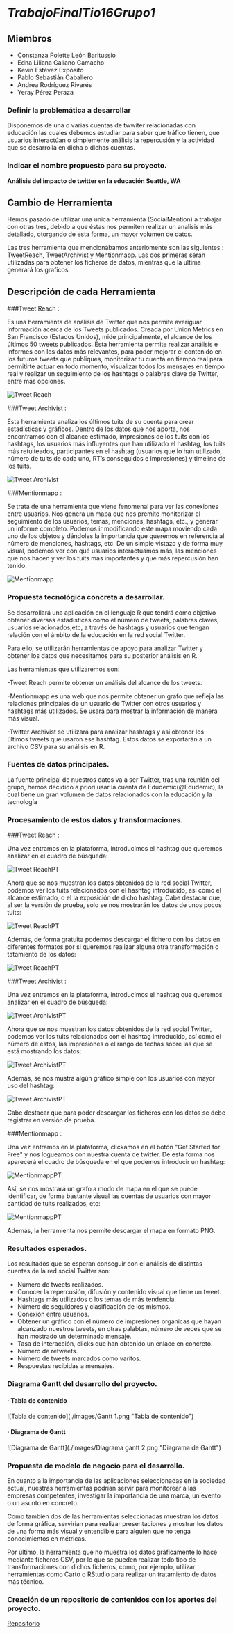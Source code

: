# *TrabajoFinalTio16Grupo1*

## Miembros
+ Constanza Polette León Baritussio
+ Edna Liliana Galiano Camacho
+ Kevin Estévez Expósito
+ Pablo Sebastián Caballero
+ Andrea Rodríguez Rivarés
+ Yeray Pérez Peraza

### Definir la problemática a desarrollar

Disponemos de una o varias cuentas de twwiter relacionadas con educación las cuales debemos estudiar para
saber que tráfico tienen, que usuarios interactúan o simplemente análisis la repercusión y la actividad que se
desarrolla en dicha o dichas cuentas.

### Indicar el nombre propuesto para su proyecto.

**Análisis del impacto de twitter en la educación Seattle, WA**


## Cambio de Herramienta 

Hemos pasado de utilizar una unica herramienta (SocialMention) a trabajar con otras tres, debido a que éstas nos permiten realizar un analisis más detallado,
otorgando de esta forma, un mayor volumen de datos.

Las tres herramienta que mencionábamos anteriomente son las siguientes : TweetReach, TweetArchivist y Mentionmapp. Las dos primeras serán utilizadas para obtener
los ficheros de datos, mientras que la ultima generará los graficos.

## Descripción de cada Herramienta

###Tweet Reach : 

Es una herramienta de análisis de Twitter que nos permite averiguar información acerca de los Tweets publicados. Creada por Union Metrics en 
San Francisco (Estados Unidos), mide principalmente, el alcance de los últimos 50 tweets publicados. Ésta herramienta permite realizar análisis e informes con los datos
más relevantes, para poder mejorar el contenido en los futuros tweets que publiques, monitorizar tu cuenta en tiempo real para permitirte actuar en todo momento,
visualizar todos los mensajes en tiempo real y realizar un seguimiento de los hashtags o palabras clave de Twitter, entre más opciones.


![Tweet Reach](./images/tweetreach_inicio.png "Tweet Reach")

###Tweet Archivist : 

Ésta herramienta analiza los últimos tuits de su cuenta para crear estadísticas y gráficos. Dentro de los datos que nos aporta,
nos encontramos con el alcance estimado, impresiones de los tuits con los hashtags, los usuarios más influyentes que han utilizado el hashtag, los tuits más retuiteados, 
participantes en el hashtag (usuarios que lo han utilizado, número de tuits de cada uno, RT’s conseguidos e impresiones) y timeline de los tuits.


![Tweet Archivist](./images/tweetarchivist_inicio.png "Tweet Archivist")


###Mentionmapp : 

Se trata de una herramienta que viene fenomenal para ver las conexiones entre usuarios. Nos genera un mapa que nos premite monitorizar 
el seguimiento de los usuarios, temas, menciones, hashtags, etc., y generar un informe completo. Podemos ir modificando este mapa moviendo cada uno de los objetos y 
dándoles la importancia que queremos en referencia al número de menciones, hashtags, etc. De un simple vistazo y de forma muy visual, podemos ver con qué usuarios interactuamos más, las menciones que nos hacen y ver los tuits más importantes y que más repercusión han tenido.


![Mentionmapp](./images/mentionmapp_inicio.png "Mentionmapp")


### Propuesta tecnológica concreta a desarrollar.

Se desarrollará una aplicación en el lenguaje R que tendrá como objetivo obtener diversas estadísticas como el número de tweets, palabras claves, usuarios relacionados,etc, a través de hashtags y usuarios que tengan relación con el ámbito de la educación en la red social Twitter. 

Para ello, se utilizarán herramientas de apoyo para analizar Twitter y obtener los  datos que necesitamos para su posterior análisis en R.

Las herramientas que utilizaremos son:

-Tweet Reach permite obtener un análisis del alcance de los tweets.

-Mentionmapp es una web que nos permite obtener un grafo que refleja las relaciones principales de un usuario de Twitter con otros usuarios y hashtags más utilizados. Se usará para mostrar la información de manera más visual.

-Twitter Archivist se utilizará para analizar hashtags y así obtener los últimos tweets que usaron ese hashtag. Estos datos se exportarán a un archivo CSV para su análisis en R.

### Fuentes de datos principales.

La fuente principal de nuestros datos va a ser Twitter, tras una reunión del grupo, hemos decidido  a priori usar la cuenta de Edudemic(@Edudemic), la cual tiene un gran volumen de datos relacionados con la educación y la tecnología

### Procesamiento de estos datos y transformaciones.

###Tweet Reach :

Una vez entramos en la plataforma, introducimos el hashtag que queremos analizar en el cuadro de búsqueda:

![Tweet ReachPT](./images/tweetreach_1.png "Tweet ReachPT")

Ahora que se nos muestran los datos obtenidos de la red social Twitter, podemos ver los tuits relacionados con el hashtag introducido, así como el alcance estimado, o el la exposición de dicho hashtag. Cabe destacar que, al ser la versión de prueba, solo se nos mostrarán los datos de unos pocos tuits:

![Tweet ReachPT](./images/tweetreach_2.png "Tweet ReachPT")

Además, de forma gratuita podemos descargar el fichero con los datos en diferentes formatos por si queremos realizar alguna otra transformación o tatamiento de los datos:

![Tweet ReachPT](./images/tweetreach_3.png "Tweet ReachPT")

###Tweet Archivist :

Una vez entramos en la plataforma, introducimos el hashtag que queremos analizar en el cuadro de búsqueda:

![Tweet ArchivistPT](./images/tweetarchivist_1.png "Tweet ArchivistPT")

Ahora que se nos muestran los datos obtenidos de la red social Twitter, podemos ver los tuits relacionados con el hashtag introducido, así como el número de éstos, las impresiones o el rango de fechas sobre las que se está mostrando los datos:

![Tweet ArchivistPT](./images/tweetarchivist_2.png "Tweet ArchivistPT")

Además, se nos mustra algún gráfico simple con los usuarios con mayor uso del hashtag:

![Tweet ArchivistPT](./images/tweetreach_3.png "Tweet ArchivistPT")

Cabe destacar que para poder descargar los ficheros con los datos se debe registrar en versión de prueba.

###Mentionmapp :

Una vez entramos en la plataforma, clickamos en el botón "Get Started for Free" y nos logueamos con nuestra cuenta de twitter. De esta forma nos aparecerá el cuadro de búsqueda en el que podemos introducir un hashtag:

![MentionmappPT](./images/mentionmapp_1.png "MentionmappPT")

Así, se nos mostrará un grafo a modo de mapa en el que se puede identificar, de forma bastante visual las cuentas de usuarios con mayor cantidad de tuits realizados, etc:

![MentionmappPT](./images/mentionmapp_2.png "MentionmappPT")

Además, la herramienta nos permite descargar el mapa en formato PNG.

### Resultados esperados. 
 Los resultados que se esperan conseguir con el análisis de distintas cuentas de la red social Twitter son:
+ Número de tweets realizados.
+ Conocer la repercusión, difusión y contenido visual que tiene un tweet.
+ Hashtags más utilizados o los temas de más tendencia.
+ Número de seguidores y clasificación de los mismos.
+ Conexión entre usuarios.
+ Obtener un gráfico con el número de impresiones orgánicas que hayan alcanzado nuestros tweets, en otras palabtas, número de veces que se han mostrado un determinado mensaje.
+ Tasa de interacción, clicks que han obtenido un enlace en concreto.
+ Número de retweets.
+ Número de tweets marcados como varitos.
+ Respuestas recibidas a mensajes.

### Diagrama Gantt del desarrollo del proyecto.

#### · Tabla de contenido

![Tabla de contenido](./images/Gantt 1.png "Tabla de contenido")

#### · Diagrama de Gantt

![Diagrama de Gantt](./images/Diagrama gantt 2.png "Diagrama de Gantt")

### Propuesta de modelo de negocio para el desarrollo.
En cuanto a la importancia de las aplicaciones seleccionadas  en la sociedad actual, nuestras herramientas podrían servir para monitorear a las empresas competentes, investigar la importancia de una marca, un evento o un asunto en concreto.

Como también dos de las herramientas seleccionadas muestran los datos de forma gráfica, servirían para realizar presentaciones y mostrar los datos de una forma más visual y entendible para alguien que no tenga conocimientos en métricas.

Por último, la herramienta que no muestra los datos gráficamente lo hace mediante ficheros CSV, por lo que se pueden realizar todo tipo de transformaciones con dichos ficheros, como, por ejemplo, utilizar herramientas como Carto o RStudio para realizar un tratamiento de datos más técnico.

### Creación de un repositorio de contenidos con los aportes del proyecto.

[Repositorio](https://github.com/alu0100783612/PrabajoFinalTio16Grupo1 "Enlace al ropositorio en github")
